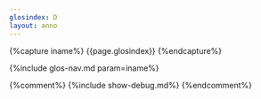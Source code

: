 ```yaml
---
glosindex: D
layout: anno
---
```

{%capture iname%}
{{page.glosindex}}
{%endcapture%}

{%include glos-nav.md param=iname%}

{%comment%}
{%include show-debug.md%}
{%endcomment%}
